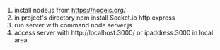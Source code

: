 1. install node.js from https://nodejs.org/
2. in project's directory
  npm install Socket.io http express
4. run server with command
  node server.js
5. access server with http://localhost:3000/ or ipaddress:3000 in local area
